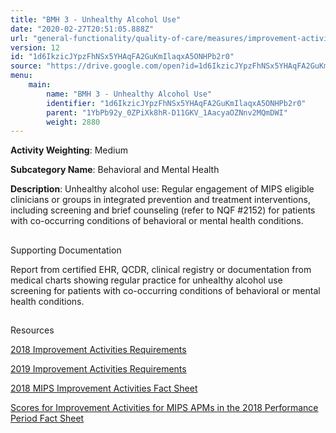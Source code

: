 ```yaml
---
title: "BMH 3 - Unhealthy Alcohol Use"
date: "2020-02-27T20:51:05.888Z"
url: "general-functionality/quality-of-care/measures/improvement-activities-measures/2018-improvement-activities/bmh-3-unhealthy-alcohol-use.html"
version: 12
id: "1d6IkzicJYpzFhNSx5YHAqFA2GuKmIlaqxA5ONHPb2r0"
source: "https://drive.google.com/open?id=1d6IkzicJYpzFhNSx5YHAqFA2GuKmIlaqxA5ONHPb2r0"
menu:
    main:
        name: "BMH 3 - Unhealthy Alcohol Use"
        identifier: "1d6IkzicJYpzFhNSx5YHAqFA2GuKmIlaqxA5ONHPb2r0"
        parent: "1YbPb92y_0ZPiXk8hR-D11GKV_1AacyaOZNnv2MQmDWI"
        weight: 2880
---
```









**Activity Weighting**: Medium

**Subcategory Name**: Behavioral and Mental Health

**Description**: Unhealthy alcohol use: Regular engagement of MIPS eligible clinicians or groups in integrated prevention and treatment interventions, including screening and brief counseling (refer to NQF #2152) for patients with co-occurring conditions of behavioral or mental health conditions.







## 

Supporting Documentation

Report from certified EHR, QCDR, clinical registry or documentation from medical charts showing regular practice for unhealthy alcohol use screening for patients with co-occurring conditions of behavioral or mental health conditions.







## 

Resources

[2018 Improvement Activities Requirements](https://qpp.cms.gov/mips/improvement-activities?py=2018)

[2019 Improvement Activities Requirements](https://qpp.cms.gov/mips/improvement-activities?py=2019)

[2018 MIPS Improvement Activities Fact Sheet](https://qpp.cms.gov/resource/2018%20MIPS%20Improvement%20Activities%20Fact%20Sheet)

[Scores for Improvement Activities for MIPS APMs in the 2018 Performance Period Fact Sheet](https://qpp.cms.gov/resource/2018%20MIPS%20APMs%20improvement%20Activities%20scores%20fact%20sheet)

